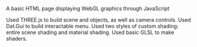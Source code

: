 A basic HTML page displaying WebGL graphics through JavaScript

Used THREE.js to build scene and objects, as well as camera controls.
Used Dat.Gui to build interactable menu.
Used two styles of custom shading: entire scene shading and material shading.
Used basic GLSL to make shaders.

